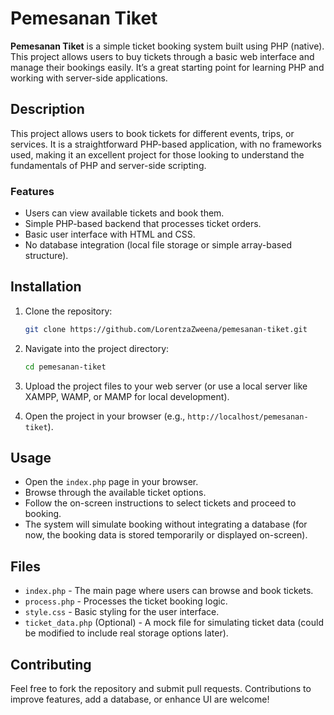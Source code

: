 # Pemesanan Tiket

**Pemesanan Tiket** is a simple ticket booking system built using PHP (native). This project allows users to buy tickets through a basic web interface and manage their bookings easily. It’s a great starting point for learning PHP and working with server-side applications.

## Description

This project allows users to book tickets for different events, trips, or services. It is a straightforward PHP-based application, with no frameworks used, making it an excellent project for those looking to understand the fundamentals of PHP and server-side scripting.

### Features
- Users can view available tickets and book them.
- Simple PHP-based backend that processes ticket orders.
- Basic user interface with HTML and CSS.
- No database integration (local file storage or simple array-based structure).

## Installation

1. Clone the repository:
    ```bash
    git clone https://github.com/LorentzaZweena/pemesanan-tiket.git
    ```

2. Navigate into the project directory:
    ```bash
    cd pemesanan-tiket
    ```

3. Upload the project files to your web server (or use a local server like XAMPP, WAMP, or MAMP for local development).

4. Open the project in your browser (e.g., `http://localhost/pemesanan-tiket`).

## Usage

- Open the `index.php` page in your browser.
- Browse through the available ticket options.
- Follow the on-screen instructions to select tickets and proceed to booking.
- The system will simulate booking without integrating a database (for now, the booking data is stored temporarily or displayed on-screen).

## Files

- `index.php` - The main page where users can browse and book tickets.
- `process.php` - Processes the ticket booking logic.
- `style.css` - Basic styling for the user interface.
- `ticket_data.php` (Optional) - A mock file for simulating ticket data (could be modified to include real storage options later).

## Contributing

Feel free to fork the repository and submit pull requests. Contributions to improve features, add a database, or enhance UI are welcome!
